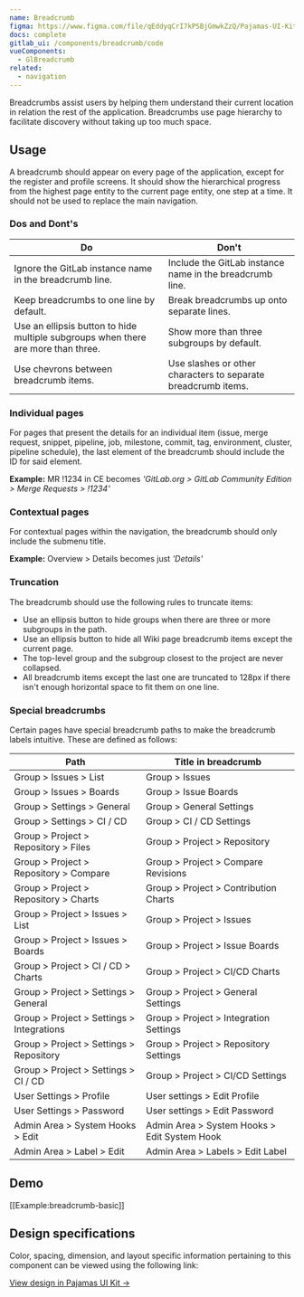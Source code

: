```yaml
---
name: Breadcrumb
figma: https://www.figma.com/file/qEddyqCrI7kPSBjGmwkZzQ/Pajamas-UI-Kit?node-id=425%3A5
docs: complete
gitlab_ui: /components/breadcrumb/code
vueComponents:
  - GlBreadcrumb
related:
  - navigation
---
```


Breadcrumbs assist users by helping them understand their current location in relation the rest of the application. Breadcrumbs use page hierarchy to facilitate discovery without taking up too much space.

## Usage

A breadcrumb should appear on every page of the application, except for the register and profile screens. It should show the hierarchical progress from the highest page entity to the current page entity, one step at a time. It should not be used to replace the main navigation.

### Dos and Dont's

| Do                                                      | Don't                                                                |
| ------------------------------------------------------- | -------------------------------------------------------------------- |
| Ignore the GitLab instance name in the breadcrumb line. | Include the GitLab instance name in the breadcrumb line.             |
| Keep breadcrumbs to one line by default.                | Break breadcrumbs up onto separate lines.                            |
| Use an ellipsis button to hide multiple subgroups when there are more than three. | Show more than three subgroups by default. |
| Use chevrons between breadcrumb items.                  | Use slashes or other characters to separate breadcrumb items.        |

### Individual pages

For pages that present the details for an individual item (issue, merge request, snippet, pipeline, job, milestone, commit, tag, environment, cluster, pipeline schedule), the last element of the breadcrumb should include the ID for said element.

**Example:** MR !1234 in CE becomes _'GitLab.org > GitLab Community Edition > Merge Requests > !1234'_

### Contextual pages

For contextual pages within the navigation, the breadcrumb should only include the submenu title.

**Example:** Overview > Details becomes just _'Details'_

### Truncation

The breadcrumb should use the following rules to truncate items:

- Use an ellipsis button to hide groups when there are three or more subgroups in the path.
- Use an ellipsis button to hide all Wiki page breadcrumb items except the current page.
- The top-level group and the subgroup closest to the project are never collapsed.
- All breadcrumb items except the last one are truncated to 128px if there isn't enough horizontal space to fit them on one line.

### Special breadcrumbs

Certain pages have special breadcrumb paths to make the breadcrumb labels intuitive. These are defined as follows:

| Path                                      | Title in breadcrumb                          |
| ----------------------------------------- | -------------------------------------------- |
| Group > Issues > List                     | Group > Issues                               |
| Group > Issues > Boards                   | Group > Issue Boards                         |
| Group > Settings > General                | Group > General Settings                     |
| Group > Settings > CI / CD                | Group > CI / CD Settings                     |
| Group > Project > Repository > Files      | Group > Project > Repository                 |
| Group > Project > Repository > Compare    | Group > Project > Compare Revisions          |
| Group > Project > Repository > Charts     | Group > Project > Contribution Charts        |
| Group > Project > Issues > List           | Group > Project > Issues                     |
| Group > Project > Issues > Boards         | Group > Project > Issue Boards               |
| Group > Project > CI / CD > Charts        | Group > Project > CI/CD Charts               |
| Group > Project > Settings > General      | Group > Project > General Settings           |
| Group > Project > Settings > Integrations | Group > Project > Integration Settings       |
| Group > Project > Settings > Repository   | Group > Project > Repository Settings        |
| Group > Project > Settings > CI / CD      | Group > Project > CI/CD Settings             |
| User Settings > Profile                   | User settings > Edit Profile                 |
| User Settings > Password                  | User settings > Edit Password                |
| Admin Area > System Hooks > Edit          | Admin Area > System Hooks > Edit System Hook |
| Admin Area > Label > Edit                 | Admin Area > Labels > Edit Label             |

## Demo

[[Example:breadcrumb-basic]]

## Design specifications

Color, spacing, dimension, and layout specific information pertaining to this component can be viewed using the following link:

[View design in Pajamas UI Kit →](https://www.figma.com/file/qEddyqCrI7kPSBjGmwkZzQ/Pajamas-UI-Kit-Beta?node-id=2560%3A2230)
